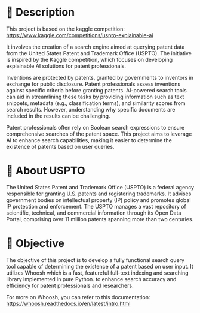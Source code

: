 # 🚀 Description
This project is based on the kaggle competition: https://www.kaggle.com/competitions/uspto-explainable-ai

It involves the creation of a search engine aimed at querying patent data from the United States Patent and Trademark Office (USPTO). The initiative is inspired by the Kaggle competition, which focuses on developing explainable AI solutions for patent professionals.

Inventions are protected by patents, granted by governments to inventors in exchange for public disclosure. Patent professionals assess inventions against specific criteria before granting patents. AI-powered search tools can aid in streamlining these tasks by providing information such as text snippets, metadata (e.g., classification terms), and similarity scores from search results. However, understanding why specific documents are included in the results can be challenging.

Patent professionals often rely on Boolean search expressions to ensure comprehensive searches of the patent space. This project aims to leverage AI to enhance search capabilities, making it easier to determine the existence of patents based on user queries.

# :page_facing_up: About USPTO
The United States Patent and Trademark Office (USPTO) is a federal agency responsible for granting U.S. patents and registering trademarks. It advises government bodies on intellectual property (IP) policy and promotes global IP protection and enforcement. The USPTO manages a vast repository of scientific, technical, and commercial information through its Open Data Portal, comprising over 11 million patents spanning more than two centuries.

# :page_facing_up: Objective
The objective of this project is to develop a fully functional search query tool capable of determining the existence of a patent based on user input. It utilizes Whoosh which is a fast, featureful full-text indexing and searching library implemented in pure Python. to enhance search accuracy and efficiency for patent professionals and researchers.

For more on Whoosh, you can refer to this documentation: https://whoosh.readthedocs.io/en/latest/intro.html
